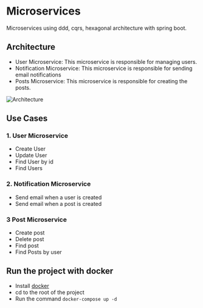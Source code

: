 
# Microservices

Microservices using ddd, cqrs, hexagonal architecture with spring boot.

## Architecture
- User Microservice: This microservice is responsible for managing users.
- Notification Microservice: This microservice is responsible for sending email notifications
- Posts Microservice: This microservice is responsible for creating the posts.


![Architecture](https://i.ibb.co/r434NZh/arquitectura.png)

## Use Cases
### 1. User Microservice
- Create User
- Update User
- Find User by id
- Find Users

### 2. Notification Microservice
- Send email when a user is created
- Send email when a post is created

### 3 Post Microservice
- Create post
- Delete post
- Find post
- Find Posts by user

## Run the project with docker
- Install [docker](https://www.docker.com/products/docker-desktop/)
- cd to the root of the project
- Run the command `docker-compose up -d`
